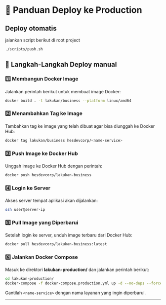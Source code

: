 # 🚀 Panduan Deploy ke Production

## Deploy otomatis

jalankan script berikut di root project

```sh
./scripts/push.sh
```

## 🔨 Langkah-Langkah Deploy manual

### 1️⃣ **Membangun Docker Image**
Jalankan perintah berikut untuk membuat image Docker:

```sh
docker build . -t lakukan/business --platform linux/amd64
```

### 2️⃣ **Menambahkan Tag ke Image**
Tambahkan tag ke image yang telah dibuat agar bisa diunggah ke Docker Hub:

```sh
docker tag lakukan/business hesdevcorp/<name-service>
```

### 3️⃣ **Push Image ke Docker Hub**
Unggah image ke Docker Hub dengan perintah:

```sh
docker push hesdevcorp/lakukan-business
```

### 4️⃣ **Login ke Server**
Akses server tempat aplikasi akan dijalankan:

```sh
ssh user@server-ip
```

### 5️⃣ **Pull Image yang Diperbarui**
Setelah login ke server, unduh image terbaru dari Docker Hub:

```sh
docker pull hesdevcorp/lakukan-business:latest
```

### 6️⃣ **Jalankan Docker Compose**
Masuk ke direktori **lakukan-production/** dan jalankan perintah berikut:

```sh
cd lakukan-production/
docker-compose -f docker-compose.production.yml up -d --no-deps --force-recreate <name-service>
```

Gantilah `<name-service>` dengan nama layanan yang ingin diperbarui.

---



